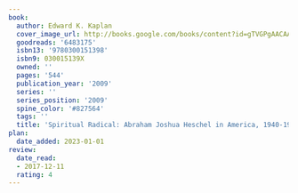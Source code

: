 ```yaml
---
book:
  author: Edward K. Kaplan
  cover_image_url: http://books.google.com/books/content?id=gTVGPgAACAAJ&printsec=frontcover&img=1&zoom=1&source=gbs_api
  goodreads: '6483175'
  isbn13: '9780300151398'
  isbn9: 030015139X
  owned: ''
  pages: '544'
  publication_year: '2009'
  series: ''
  series_position: '2009'
  spine_color: '#827564'
  tags: ''
  title: 'Spiritual Radical: Abraham Joshua Heschel in America, 1940-1972'
plan:
  date_added: 2023-01-01
review:
  date_read:
  - 2017-12-11
  rating: 4
---
```

